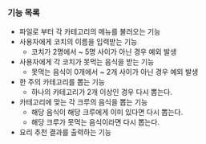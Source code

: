 ### 기능 목록

+ 파일로 부터 각 카테고리의 메뉴를 불러오는 기능
+ 사용자에게 코치의 이름을 입력받는 기능
  + 코치가 2명에서 ~ 5명 사이가 아닌 경우 예외 발생
+ 사용자에게 각 코치가 못먹는 음식을 받는 기능
  + 못먹는 음식이 0개에서 ~ 2개 사이가 아닌 경우 예외 발생
+ 한 주의 카테고리를 뽑는 기능
  + 하나의 카테고리가 2개 이상인 경우 다시 뽑는다.
+ 카테고리에 맞는 각 크루의 음식을 뽑는 기능
  + 해당 음식이 해당 크루에게 이미 있다면 다시 뽑는다.
  + 해당 크루가 못먹는 음식이라면 다시 뽑는다.
+ 요리 추천 결과를 출력하는 기능
